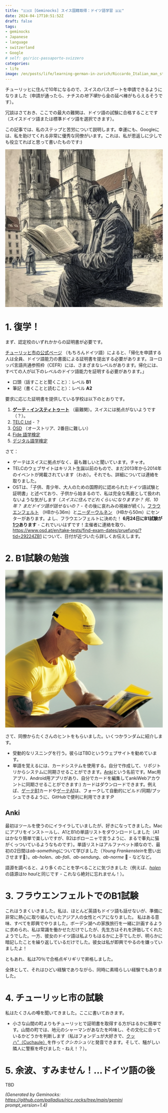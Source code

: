 ```yaml
---
title: "🇨🇭♊ [Geminocks] スイス国籍取得：ドイツ語学習 🇩🇪"
date: 2024-04-17T10:51:52Z
draft: false
tags:
- geminocks
- Japanese
- language
- switzerland
- Google
# self: go/ricc-passaporto-svizzero
categories:
- life
image: /en/posts/life/learning-german-in-zurich/Riccardo_Italian_man_studying_on_a_German_spelling_book_in_front_of_Grossmunster.png
---
```


チューリッヒに住んで10年になるので、スイスのパスポートを申請できるようになりました（申請が通ったら、ナチスの*地下壕*から金の延べ棒がもらえるそうです）。

冗談はさておき、ここでの最大の難関は、ドイツ語の試験に合格することです（スイスドイツ語または標準ドイツ語を選択できます）。

この記事では、私のステップと苦労について説明します。幸運にも、Googleには、私を助けてくれる非常に優秀な同僚がいます。これは、私が恩返しに少しでも役立てればと思って書いたものです:)

![image](Riccardo_Italian_man_studying_on_a_German_spelling_book_in_front_of_Grossmunster.png)

<!--more-->


# 1. 復学！

まず、認定校のいずれかからの証明書が必要です。

[チューリッヒ市の公式ページ](https://www.stadt-zuerich.ch/portal/de/index/politik_u_recht/einbuergerungen/kenntnisse/sprachlicheanforderungen.html) （もちろんドイツ語）によると、「帰化を申請する人は全員、ドイツ語能力の書面による証明書を提出する必要があります。ヨーロッパ言語共通参照枠（CEFR）には、さまざまなレベルがあります。帰化には、すべての人が以下のレベルのドイツ語能力を証明する必要があります。」

* 口頭（話すことと聞くこと）：レベル **B1**
* 筆記（書くことと読むこと）：レベル **A2**

要求に応じた証明書を提供している学校は以下のとおりです。

1. [**ゲーテ・インスティトゥート**](http://www.goethe.de/lrn/prj/pba/bes/gzb/deindex.html) （最難関）。スイスには拠点がないようです（？）。
2. [TELC Ltd](https://www.telc.net/#section-0) - ？
3. [ÖSD](http://www.osd.at/) （オーストリア、2番目に難しい）
4. [Fide 語学検定](http://www.fide-service.ch/)
5. [デジタル語学検定](https://www.digitalersprachtest.ch/)

さて：
* ゲーテはスイスに拠点がなく、最も難しいと聞いています。チャオ。
* TELCのウェブサイトはキリスト生誕以前のもので、まだ2013年から2014年のイベントが掲載されています（わお）。それでも、詳細については連絡を取りました。
* OSTは、「子供、青少年、大人のための国際的に認められたドイツ語試験と証明書」と述べており、子供から始まるので、私は完全な馬鹿として扱われないような気がします（*スイスに住んでどれくらいになりますか？ 何、10年？ まだドイツ語が話せないの？* - その後に哀れみの視線が続く）。[フラウエンフェルト](https://www.google.com/maps/dir/Zurich+HB,+Bahnhofplatz,+Zurigo,+Svizzera/Frauenfeld,+Svizzera/@47.550191,8.9002971,13.83z/data=!4m14!4m13!1m5!1m1!1s0x47900a08cc0e6e41:0xf5c698b65f8c52a7!2m2!1d8.5403226!2d47.3778579!1m5!1m1!1s0x479a922b7ac416d5:0xabd5ea8c4a738dc7!2m2!1d8.8987541!2d47.5535997!3e3) （HBから36m）と[ニーダーウルネン](https://www.google.com/maps/dir/Zurich+HB,+Bahnhofplatz,+Zurigo,+Svizzera/8867+Niederurnen,+Svizzera/@47.1837248,8.744133,11.39z/data=!4m14!4m13!1m5!1m1!1s0x47900a08cc0e6e41:0xf5c698b65f8c52a7!2m2!1d8.5403226!2d47.3778579!1m5!1m1!1s0x479acd0b21f91dfd:0x6eb928b1714053f3!2m2!1d9.0531505!2d47.125507!3e3) （HBから50m）にセンターがあります。よし、フラウエンフェルトに決めた！ **6月24日にB1試験が[1つ](https://www.osd.at/en/take-tests/find-exam-dates/?country=167&tests=00001100000&land=null&stadt=Frauenfeld&datefrom=01.06.2023&dateto=31.08.2023&centernr=null)あります** - これでいいはずです！主催者に連絡を取り、https://www.osd.at/en/take-tests/find-exam-dates/pruefung/?tid=29224ZB1 について、日付が近づいたら詳しくお伝えします。

# 2. B1試験の勉強

![image](man-in-yellow-studies-by-lake-zurich.png)

さて、同僚からたくさんのヒントをもらいました。いくつかランダムに紹介します。

* 受動的なリスニングを行う。彼らはTBDというウェブサイトを勧めています。
* 単語を覚えるには、カードシステムを使用する。自分で作成して、リポジトリからシステムに同期させることができます。[Anki](https://apps.ankiweb.net/)という名前です。Mac用アプリ、Android用アプリがあり、自分でカードを編集してankiWebアカウントに同期させることができます:) カードはダウンロードできます。例えば、[ゲーテB1](https://ankiweb.net/shared/info/1586166030)カードや[ゲーテA1](https://ankiweb.net/shared/info/1386119660)は、フォークして自動的にビルド/同期/プッシュできるように、GitHubで便利に利用できます:P

## Anki

最初はツールを使うのにイライラしていましたが、好きになってきました。Macにアプリをインストールし、A1とB1の単語リストをダウンロードしました（A1はかなり簡単で楽しいですが、B2はボローニャで言うように、まるで睾丸に猫がくっついているようなものです）。単語リストはアルファベット順なので、最初の2日間は*ab-something*について学びました（*Young Frankenstein*を思い出させます😬）。*ab-holen*、*ab-fall*、*ab-sendung*、*ab-norme* 🧌 - などなど。

語源を調べると、より多くのことを学べることに気づきました（例えば、[*holen*](https://en.wiktionary.org/wiki/holen#German)の語源は*to haul*と同じです - これなら絶対に忘れません！）。

# 3. フラウエンフェルトでのB1試験

これはうまくいきました。私は、ほとんど英語もドイツ語も話せないが、準備に非常に熱心に取り組んでいたアジア人の女性とペアになりました。
私はある意味、すべてを即興でやりました。ボーデン湖への家族旅行を一緒に計画するように求められ、私は常識を働かせただけでしたが、先生方はそれを評価してくれたようでした。一方、彼女のドイツ語は私よりもはるかに上手でしたが、明らかに暗記したことを繰り返しているだけでした。彼女は私が即興でやるのを嫌っていましたよ！

ともあれ、私は70％で合格点ギリギリで昇格しました。

全体として、それはひどい経験でありながら、同時に素晴らしい経験でもありました。

# 4. チューリッヒ市の試験

私はたくさんの噂を聞いてきました。ここに書いておきます。

* 小さな山間の町よりもチューリッヒで証明書を取得する方がはるかに簡単です。山間の町では、地元のシャーマンがあなたを吟味し、その文化に合っているかどうかを判断します（私はフォンデュが大好きで、[クッハ”（Cuchaule）](https://cookidoo.ch/recipes/recipe/fr-CH/r434981)を作って*クシカシュリ*と発音できます。そして、騒がしい隣人に警察を呼びました - ねえ！？）。

# 5. 余波、すみません！...ドイツ語の後

TBD




*(Generated by Geminocks: https://github.com/palladius/ricc.rocks/tree/main/gemini prompt_version=1.4)*